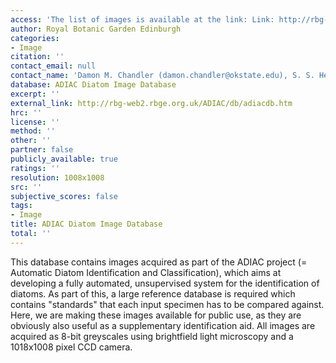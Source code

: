 ```yaml
---
access: 'The list of images is available at the link: Link: http://rbg-web2.rbge.org.uk/ADIAC/db/adiacdb.htm'
author: Royal Botanic Garden Edinburgh
categories:
- Image
citation: ''
contact_email: null
contact_name: 'Damon M. Chandler (damon.chandler@okstate.edu), S. S. Hemami (hemami@ece.cornell.edu) '
database: ADIAC Diatom Image Database
excerpt: ''
external_link: http://rbg-web2.rbge.org.uk/ADIAC/db/adiacdb.htm
hrc: ''
license: ''
method: ''
other: ''
partner: false
publicly_available: true
ratings: ''
resolution: 1008x1008
src: ''
subjective_scores: false
tags:
- Image
title: ADIAC Diatom Image Database
total: ''
---
```


This database contains images acquired as part of the ADIAC project (= Automatic Diatom Identification and Classification), which aims at developing a fully automated, unsupervised system for the identification of diatoms. As part of this, a large reference database is required which contains "standards" that each input specimen has to be compared against. Here, we are making these images available for public use, as they are obviously also useful as a supplementary identification aid. All images are acquired as 8-bit greyscales using brightfield light microscopy and a 1018x1008 pixel CCD camera.